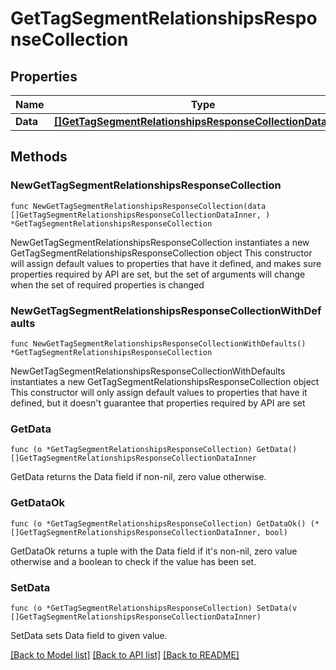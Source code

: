 # GetTagSegmentRelationshipsResponseCollection

## Properties

Name | Type | Description | Notes
------------ | ------------- | ------------- | -------------
**Data** | [**[]GetTagSegmentRelationshipsResponseCollectionDataInner**](GetTagSegmentRelationshipsResponseCollectionDataInner.md) |  | 

## Methods

### NewGetTagSegmentRelationshipsResponseCollection

`func NewGetTagSegmentRelationshipsResponseCollection(data []GetTagSegmentRelationshipsResponseCollectionDataInner, ) *GetTagSegmentRelationshipsResponseCollection`

NewGetTagSegmentRelationshipsResponseCollection instantiates a new GetTagSegmentRelationshipsResponseCollection object
This constructor will assign default values to properties that have it defined,
and makes sure properties required by API are set, but the set of arguments
will change when the set of required properties is changed

### NewGetTagSegmentRelationshipsResponseCollectionWithDefaults

`func NewGetTagSegmentRelationshipsResponseCollectionWithDefaults() *GetTagSegmentRelationshipsResponseCollection`

NewGetTagSegmentRelationshipsResponseCollectionWithDefaults instantiates a new GetTagSegmentRelationshipsResponseCollection object
This constructor will only assign default values to properties that have it defined,
but it doesn't guarantee that properties required by API are set

### GetData

`func (o *GetTagSegmentRelationshipsResponseCollection) GetData() []GetTagSegmentRelationshipsResponseCollectionDataInner`

GetData returns the Data field if non-nil, zero value otherwise.

### GetDataOk

`func (o *GetTagSegmentRelationshipsResponseCollection) GetDataOk() (*[]GetTagSegmentRelationshipsResponseCollectionDataInner, bool)`

GetDataOk returns a tuple with the Data field if it's non-nil, zero value otherwise
and a boolean to check if the value has been set.

### SetData

`func (o *GetTagSegmentRelationshipsResponseCollection) SetData(v []GetTagSegmentRelationshipsResponseCollectionDataInner)`

SetData sets Data field to given value.



[[Back to Model list]](../README.md#documentation-for-models) [[Back to API list]](../README.md#documentation-for-api-endpoints) [[Back to README]](../README.md)


